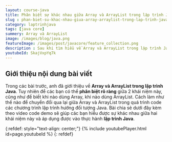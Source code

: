 ```yaml
---
layout: course-java
title: Phân biệt sự khác nhau giữa Array và ArrayList trong lập trình Java
slug : phan-biet-su-khac-nhau-giua-array-arraylist-trong-lap-trinh-java
category: laptrinhjava
tags: [java core]
summery: Array và ArrayList
image: /images/blog/java.png
featureImage: /images/post/javacore/feature_collection.png
description : Sau khi tìm hiểu về Array và ArrayList trong lập trình Java là gì? Trong bài viết này, anh sẽ chia sẻ về sự khác nhau giữa hai khái niệm này. Cùng với video code demo hướng dẫn kèm theo dưới đây sẽ giúp các bạn phân biệt rõ ràng và biết được khi nào cần dùng Array, khi nào dùng ArrayList. Cũng như cách làm như thế nào để chuyển đổi qua lại giữa Array và ArrayList trong quá trình code các chương trình lập trình hướng đối tượng Java. 
youtubeId: SkajVxpYq7k
---
```


## **Giới thiệu nội dung bài viết**

Trong các bài trước, anh đã giới thiệu về <b>Array và ArrayList trong lập trình Java</b>. Tuy nhiên để các bạn có thể <b>phân biệt rõ ràng</b> giữa 2 khái niệm này, cũng như để biết khi nào dùng Array, khi nào dùng ArrayList. Cách làm như thế nào để chuyển đổi qua lại giữa Array và ArrayList trong quá trình code các chương trình lập trình hướng đối tượng Java. Bài chia sẻ dưới đây kèm theo video code demo sẽ giúp các bạn hiểu được sự khác nhau giữa hai khái niệm này và áp dụng được vào thực hành <b>lập trình Java</b>. 




{:refdef: style="text-align: center;"}
{% include youtubePlayer.html id=page.youtubeId %}
{: refdef}
